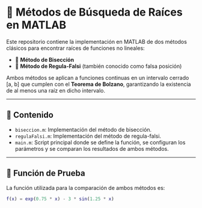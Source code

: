 # 🧮 Métodos de Búsqueda de Raíces en MATLAB

Este repositorio contiene la implementación en MATLAB de dos métodos clásicos para encontrar raíces de funciones no lineales:

- 🔹 **Método de Bisección**
- 🔹 **Método de Regula-Falsi** (también conocido como falsa posición)

Ambos métodos se aplican a funciones continuas en un intervalo cerrado [a, b] que cumplen con el **Teorema de Bolzano**, garantizando la existencia de al menos una raíz en dicho intervalo.

---

## 📂 Contenido

- `biseccion.m`: Implementación del método de bisección.
- `regulaFalsi.m`: Implementación del método de regula-falsi.
- `main.m`: Script principal donde se define la función, se configuran los parámetros y se comparan los resultados de ambos métodos.

---

## 🧪 Función de Prueba

La función utilizada para la comparación de ambos métodos es:

```matlab
f(x) = exp(0.75 * x) - 3 * sin(1.25 * x)
